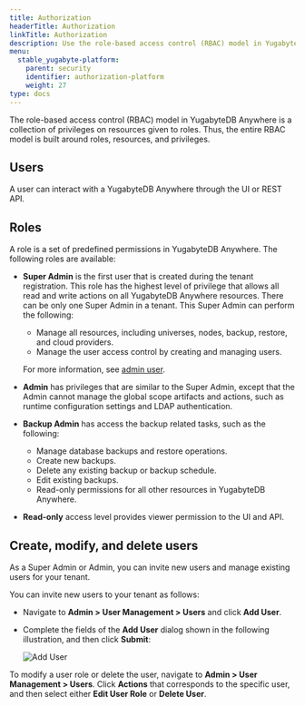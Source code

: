 ```yaml
---
title: Authorization
headerTitle: Authorization
linkTitle: Authorization
description: Use the role-based access control (RBAC) model in YugabyteDB Anywhere to manage users and roles.
menu:
  stable_yugabyte-platform:
    parent: security
    identifier: authorization-platform
    weight: 27
type: docs
---
```


The role-based access control (RBAC) model in YugabyteDB Anywhere is a collection of privileges on resources given to roles. Thus, the entire RBAC model is built around roles, resources, and privileges.

## Users

A user can interact with a YugabyteDB Anywhere through the UI or REST API.

## Roles

A role is a set of predefined permissions in YugabyteDB Anywhere. The following roles are available:

* **Super Admin** is the first user that is created during the tenant registration. This role has the highest level of privilege that allows all read and write actions on all YugabyteDB Anywhere resources. There can be only one Super Admin in a tenant. This Super Admin can perform the following:

  * Manage all resources, including universes, nodes, backup, restore, and cloud providers.
  * Manage the user access control by creating and managing users.

  For more information, see [admin user](../../configure-yugabyte-platform/create-admin-user/).
* **Admin** has privileges that are similar to the Super Admin, except that the Admin cannot manage the global scope artifacts and actions, such as runtime configuration settings and LDAP authentication.
* **Backup Admin** has access the backup related tasks, such as the following:

  * Manage database backups and restore operations.
  * Create new backups.
  * Delete any existing backup or backup schedule.
  * Edit existing backups.
  * Read-only permissions for all other resources in YugabyteDB Anywhere.
* **Read-only** access level provides viewer permission to the UI and API.

## Create, modify, and delete users

As a Super Admin or Admin, you can invite new users and manage existing users for your tenant.

You can invite new users to your tenant as follows:

* Navigate to **Admin > User Management > Users** and click **Add User**.

* Complete the fields of the **Add User** dialog shown in the following illustration, and then click **Submit**:

  ![Add User](/images/yp/authorization-platform/add-user.png)

To modify a user role or delete the user, navigate to **Admin > User Management > Users**. Click **Actions** that corresponds to the specific user, and then select either **Edit User Role** or **Delete User**.
